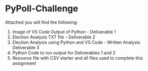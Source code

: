 # PyPoll-Challenge
Attached you will find the following:
  1. Image of VS Code Output of Python - Deliverable 1
  2. Election Analysis TXT file - Deliverable 2
  3. Election Analysis using Python and VS Code - Written Analysis Deliverable 3
  4. Python Code to run output for Deliverables 1 and 2
  5. Resource file with CSV starter and all files used to complete this assignment
